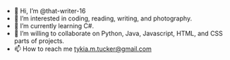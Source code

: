 - 👋 Hi, I’m @that-writer-16
- 👀 I’m interested in coding, reading, writing, and photography.
- 🌱 I’m currently learning C#.
- 💞️ I’m willing to collaborate on Python, Java, Javascript, HTML, and CSS parts of projects.
- 📫 How to reach me tykia.m.tucker@gmail.com

<!---
that-writer-16/that-writer-16 is a ✨ special ✨ repository because its `README.md` (this file) appears on your GitHub profile.
You can click the Preview link to take a look at your changes.
--->
